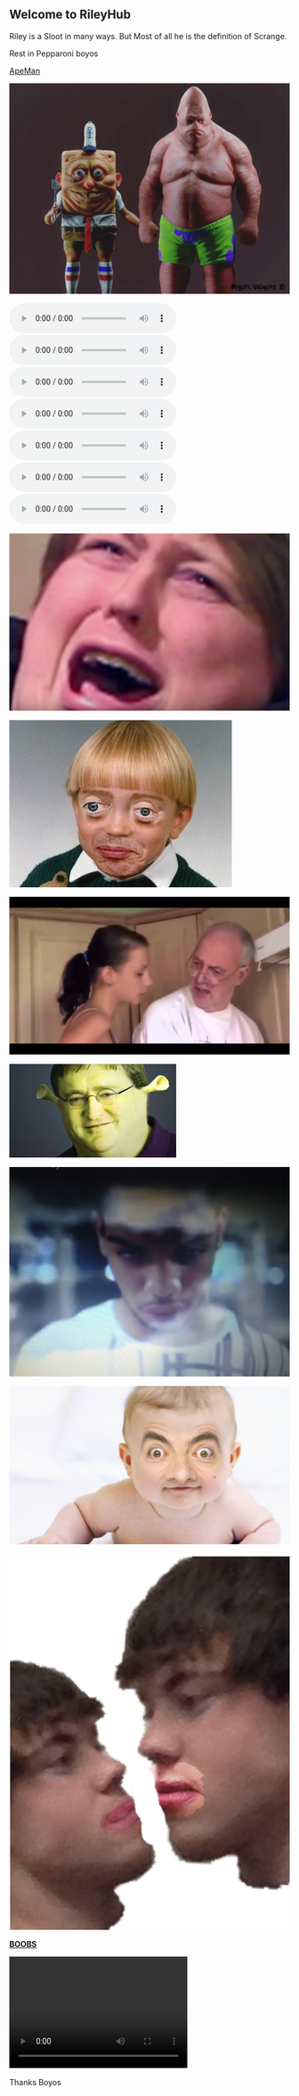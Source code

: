 ## Welcome to RileyHub

Riley is a Sloot in many ways. But Most of all he is the definition of Scrange.

Rest in Pepparoni boyos

[ApeMan](https://o8ocorbino8o.github.io/)

![Image](spong1.jpg)

<audio src="Creep Catchers (Prod By Sonik) - K-Blitz.mp3" controls preload></audio>
<audio src="Happy Swingin (Radio Edit) - Shemian.mp3" controls preload></audio>
<audio src="Gangsta's Paradise (Ricky West Trap Remix) - Coolio.mp3" controls preload></audio>
<audio src="Hypnotize - Biggie Smalls.mp3" controls preload></audio>
<audio src="Life Could Be A Dream (Chill Trap Remix).mp3" controls preload></audio>
<audio src="Pure Imagination (Trap Remix) - Willy Wonka.mp3" controls preload></audio>
<audio src="Imperial March (Goblins from Mars Trap Remix) - Star Wars.mp3
" controls preload></audio>

![Image](Domestic.PNG)

![Image](crazy-eyes.jpg)

![Image](dont-do-it_1.jpg)

![Image](images1.jfif)

![Image](IMG_1529.JPG)

![Image](Mr.-Bean-Funny-Baby-Face-Picture.jpg)

![Image](IMG_0571.PNG)



[**BOOBS**](https://forum.roblox.com/Forum/ShowPost.aspx?PostID=94958740)



<video src="IMG_1798.mp4" width="320" height="200" controls preload></video





Thanks Boyos

